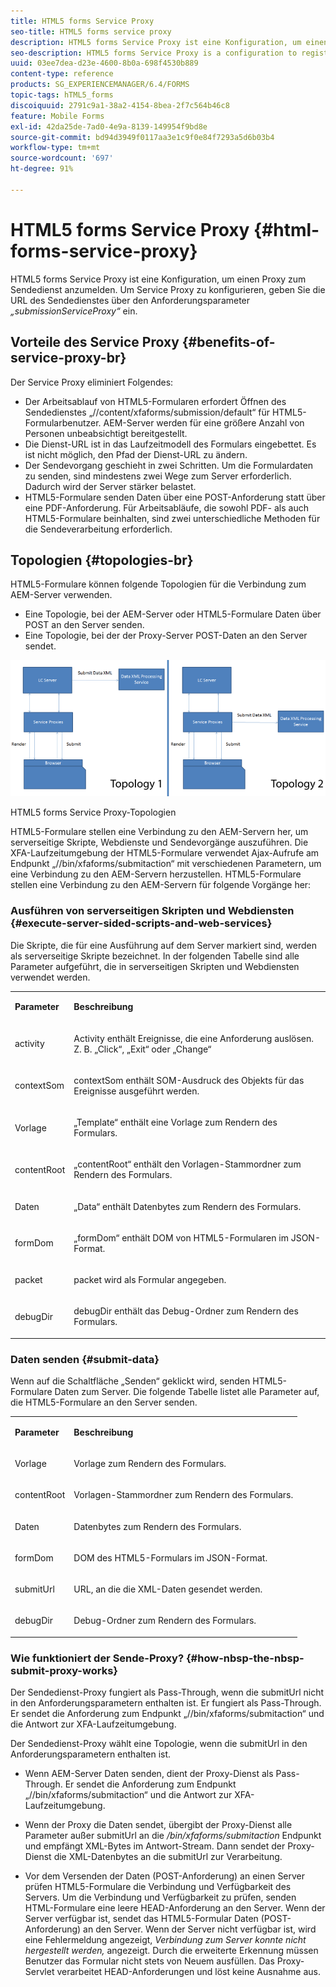 ```yaml
---
title: HTML5 forms Service Proxy
seo-title: HTML5 forms service proxy
description: HTML5 forms Service Proxy ist eine Konfiguration, um einen Proxy zum Sendedienst anzumelden. Um Service Proxy zu konfigurieren, geben Sie die URL des Sendedienstes über den Anforderungsparameter „submissionServiceProxy“ ein.
seo-description: HTML5 forms Service Proxy is a configuration to register a proxy for the submission service. To configure Service Proxy, specify the URL of submission service through request parameter submissionServiceProxy.
uuid: 03ee7dea-d23e-4600-8b0a-698f4530b889
content-type: reference
products: SG_EXPERIENCEMANAGER/6.4/FORMS
topic-tags: hTML5_forms
discoiquuid: 2791c9a1-38a2-4154-8bea-2f7c564b46c8
feature: Mobile Forms
exl-id: 42da25de-7ad0-4e9a-8139-149954f9bd8e
source-git-commit: bd94d3949f0117aa3e1c9f0e84f7293a5d6b03b4
workflow-type: tm+mt
source-wordcount: '697'
ht-degree: 91%

---
```


# HTML5 forms Service Proxy {#html-forms-service-proxy}

HTML5 forms Service Proxy ist eine Konfiguration, um einen Proxy zum Sendedienst anzumelden. Um Service Proxy zu konfigurieren, geben Sie die URL des Sendedienstes über den Anforderungsparameter *„submissionServiceProxy“* ein.

## Vorteile des Service Proxy {#benefits-of-service-proxy-br}

Der Service Proxy eliminiert Folgendes:

* Der Arbeitsablauf von HTML5-Formularen erfordert Öffnen des Sendedienstes „//content/xfaforms/submission/default“ für HTML5-Formularbenutzer. AEM-Server werden für eine größere Anzahl von Personen unbeabsichtigt bereitgestellt.
* Die Dienst-URL ist in das Laufzeitmodell des Formulars eingebettet. Es ist nicht möglich, den Pfad der Dienst-URL zu ändern.
* Der Sendevorgang geschieht in zwei Schritten. Um die Formulardaten zu senden, sind mindestens zwei Wege zum Server erforderlich. Dadurch wird der Server stärker belastet.
* HTML5-Formulare senden Daten über eine POST-Anforderung statt über eine PDF-Anforderung. Für Arbeitsabläufe, die sowohl PDF- als auch HTML5-Formulare beinhalten, sind zwei unterschiedliche Methoden für die Sendeverarbeitung erforderlich.

## Topologien {#topologies-br}

HTML5-Formulare können folgende Topologien für die Verbindung zum AEM-Server verwenden.

* Eine Topologie, bei der AEM-Server oder HTML5-Formulare Daten über POST an den Server senden.
* Eine Topologie, bei der der Proxy-Server POST-Daten an den Server sendet.

![HTML5 forms Service Proxy-Topologien](assets/topology.png)

HTML5 forms Service Proxy-Topologien

HTML5-Formulare stellen eine Verbindung zu den AEM-Servern her, um serverseitige Skripte, Webdienste und Sendevorgänge auszuführen. Die XFA-Laufzeitumgebung der HTML5-Formulare verwendet Ajax-Aufrufe am Endpunkt „//bin/xfaforms/submitaction“ mit verschiedenen Parametern, um eine Verbindung zu den AEM-Servern herzustellen. HTML5-Formulare stellen eine Verbindung zu den AEM-Servern für folgende Vorgänge her:

### Ausführen von serverseitigen Skripten und Webdiensten {#execute-server-sided-scripts-and-web-services}

Die Skripte, die für eine Ausführung auf dem Server markiert sind, werden als serverseitige Skripte bezeichnet. In der folgenden Tabelle sind alle Parameter aufgeführt, die in serverseitigen Skripten und Webdiensten verwendet werden.

<table> 
 <tbody> 
  <tr> 
   <td><p><strong>Parameter</strong></p> </td> 
   <td><p><strong>Beschreibung</strong></p> </td> 
  </tr> 
  <tr> 
   <td><p>activity</p> </td> 
   <td><p>Activity enthält Ereignisse, die eine Anforderung auslösen. Z. B. „Click“, „Exit“ oder „Change“</p> </td> 
  </tr> 
  <tr> 
   <td><p>contextSom</p> </td> 
   <td><p>contextSom enthält SOM-Ausdruck des Objekts für das Ereignisse ausgeführt werden.</p> </td> 
  </tr> 
  <tr> 
   <td><p>Vorlage</p> </td> 
   <td><p>„Template“ enthält eine Vorlage zum Rendern des Formulars. </p> </td> 
  </tr> 
  <tr> 
   <td><p>contentRoot</p> </td> 
   <td><p>„contentRoot“ enthält den Vorlagen-Stammordner zum Rendern des Formulars. </p> </td> 
  </tr> 
  <tr> 
   <td><p>Daten</p> </td> 
   <td><p>„Data“ enthält Datenbytes zum Rendern des Formulars. </p> </td> 
  </tr> 
  <tr> 
   <td><p>formDom</p> </td> 
   <td><p>„formDom“ enthält DOM von HTML5-Formularen im JSON-Format. </p> </td> 
  </tr> 
  <tr> 
   <td><p>packet</p> </td> 
   <td><p>packet wird als Formular angegeben.</p> </td> 
  </tr> 
  <tr> 
   <td><p>debugDir</p> </td> 
   <td><p>debugDir enthält das Debug-Ordner zum Rendern des Formulars.</p> </td> 
  </tr> 
 </tbody> 
</table>

### Daten senden {#submit-data}

Wenn auf die Schaltfläche „Senden“ geklickt wird, senden HTML5-Formulare Daten zum Server. Die folgende Tabelle listet alle Parameter auf, die HTML5-Formulare an den Server senden.

<table> 
 <tbody> 
  <tr> 
   <td><p><strong>Parameter</strong></p> </td> 
   <td><p><strong>Beschreibung</strong></p> </td> 
  </tr> 
  <tr> 
   <td><p>Vorlage</p> </td> 
   <td><p>Vorlage zum Rendern des Formulars.</p> </td> 
  </tr> 
  <tr> 
   <td><p>contentRoot</p> </td> 
   <td><p>Vorlagen-Stammordner zum Rendern des Formulars.</p> </td> 
  </tr> 
  <tr> 
   <td><p>Daten</p> </td> 
   <td><p>Datenbytes zum Rendern des Formulars.</p> </td> 
  </tr> 
  <tr> 
   <td><p>formDom</p> </td> 
   <td><p>DOM des HTML5-Formulars im JSON-Format.</p> </td> 
  </tr> 
  <tr> 
   <td><p>submitUrl</p> </td> 
   <td><p>URL, an die die XML-Daten gesendet werden.</p> </td> 
  </tr> 
  <tr> 
   <td><p>debugDir</p> </td> 
   <td><p>Debug-Ordner zum Rendern des Formulars.</p> </td> 
  </tr> 
 </tbody> 
</table>

### Wie funktioniert der Sende-Proxy? {#how-nbsp-the-nbsp-submit-proxy-works}

Der Sendedienst-Proxy fungiert als Pass-Through, wenn die submitUrl nicht in den Anforderungsparametern enthalten ist. Er fungiert als Pass-Through. Er sendet die Anforderung zum Endpunkt „//bin/xfaforms/submitaction“ und die Antwort zur XFA-Laufzeitumgebung.

Der Sendedienst-Proxy wählt eine Topologie, wenn die submitUrl in den Anforderungsparametern enthalten ist.

* Wenn AEM-Server Daten senden, dient der Proxy-Dienst als Pass-Through. Er sendet die Anforderung zum Endpunkt „//bin/xfaforms/submitaction“ und die Antwort zur XFA-Laufzeitumgebung.
* Wenn der Proxy die Daten sendet, übergibt der Proxy-Dienst alle Parameter außer submitUrl an die */bin/xfaforms/submitaction* Endpunkt und empfängt XML-Bytes im Antwort-Stream. Dann sendet der Proxy-Dienst die XML-Datenbytes an die submitUrl zur Verarbeitung.

* Vor dem Versenden der Daten (POST-Anforderung) an einen Server prüfen HTML5-Formulare die Verbindung und Verfügbarkeit des Servers. Um die Verbindung und Verfügbarkeit zu prüfen, senden HTML-Formulare eine leere HEAD-Anforderung an den Server. Wenn der Server verfügbar ist, sendet das HTML5-Formular Daten (POST-Anforderung) an den Server. Wenn der Server nicht verfügbar ist, wird eine Fehlermeldung angezeigt, *Verbindung zum Server konnte nicht hergestellt werden,* angezeigt. Durch die erweiterte Erkennung müssen Benutzer das Formular nicht stets von Neuem ausfüllen. Das Proxy-Servlet verarbeitet HEAD-Anforderungen und löst keine Ausnahme aus.
